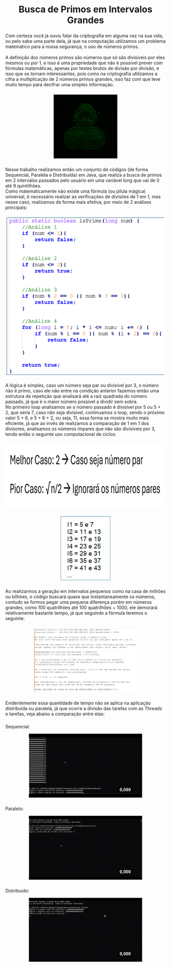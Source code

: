 <h1 align="center">Busca de Primos em Intervalos Grandes</h1>

###

<p align="left">Com certeza você já ouviu falar da criptografia em alguma vez na sua vida, ou pelo sabe uma parte dela, já que na computação utilizamos um problema matemático para a nossa segurança, o uso de números primos.<br><br>A definição dos números primos são números que só são divisíveis por eles mesmos ou por 1, e isso é uma propriedade que não é possível prever com fórmulas matemáticas, apenas por testes brutos de divisão por divisão, e isso que os tornam interessantes, pois como na criptografia utilizamos a cifra a multiplicação de 2 números primos grandes, isso faz com que leve muito tempo para decifrar uma simples informação.</p>

###

<div align="center">
  <img height="200" src="https://raw.githubusercontent.com/Jackoki/trabalho-sistemas-distribuidos/refs/heads/main/images/data.gif"  />
</div>

###

<p align="left">Nesse trabalho realizamos então um conjunto de códigos (de forma Sequencial, Paralela e Distribuída) em Java, que realiza a busca de primos em 2 intervalos passados pelo usuário em uma variável long que vai de 0 até 9 quintilhões.<br>Como matematicamente não existe uma fórmula (ou pílula mágica) universal, é necessário realizar as verificações de divisões de 1 em 1, mas nesse caso, realizamos de forma mais efetiva, por meio de 2 análises principais:</p>

###

<div align="center">
  <img height="500" src="https://raw.githubusercontent.com/Jackoki/trabalho-sistemas-distribuidos/refs/heads/main/images/function.png"  />
</div>


<p align="left">A lógica é simples, caso um número seja par ou divisível por 3, o número não é primo, caso ele não entre na condição anterior fazemos então uma estrutura de repetição que analisará até a raiz quadrada do número passado, já que é o maior número possível a dividir sem sobra. <br>No primeiro loop analisamos se o número passado é divisível por 5 ou 5 + 2, que seria 7, caso não seja divisível, continuamos o loop, sendo o próximo valor 5 + 6, e 5 + 6 + 2, ou seja, 11, essa forma se mostra muito mais eficiente, já que ao invés de realizamos a comparação de 1 em 1 dos divisores, analisamos os números ímpares que não são divisíveis por 3, tendo então o seguinte uso computacional de ciclos:</p>

###

<div align="center">
  <img height="200" src="https://raw.githubusercontent.com/Jackoki/trabalho-sistemas-distribuidos/refs/heads/main/images/f%C3%B3rmula.png"  />
</div>

###

###

<div align="center">
  <img height="200" src="https://raw.githubusercontent.com/Jackoki/trabalho-sistemas-distribuidos/refs/heads/main/images/sequences.png"  />
</div>

###

###

<p align="left">Ao realizarmos a geração em intervalos pequenos como na casa de milhões ou bilhões, o código buscará quase que instantaneamente os números, contudo se formos pegar uma pequena diferença porém em números grandes, como 100 quatrilhões até 100 quatrilhões + 1000, ele demorará relativamente bastante tempo, já que seguindo a fórmula teremos o seguinte:</p>

###

<div align="center">
  <img height="200" src="https://raw.githubusercontent.com/Jackoki/trabalho-sistemas-distribuidos/refs/heads/main/images/anota%C3%A7%C3%B5es.png"  />
</div>

###

<p align="left">Evidentemente essa quantidade de tempo não se aplica na aplicação distribuída ou paralela, já que ocorre a divisão das tarefas com as Threads e tarefas, veja abaixo a comparação entre elas:</p>

###
Sequencial:
<div align="center">
  <img height="200" src="https://raw.githubusercontent.com/Jackoki/trabalho-sistemas-distribuidos/refs/heads/main/images/sequencial.gif"  />
</div>

###
Paralelo:
<div align="center">
  <img height="200" src="https://raw.githubusercontent.com/Jackoki/trabalho-sistemas-distribuidos/refs/heads/main/images/parallel.gif"  />
</div>

###
Distribuido:
<div align="center">
  <img height="200" src="https://raw.githubusercontent.com/Jackoki/trabalho-sistemas-distribuidos/refs/heads/main/images/distribuido.gif"  />
</div>

###
